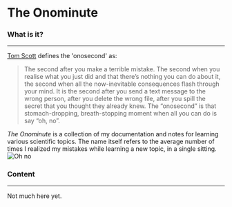 # The Onominute

### What is it?
___
[Tom Scott](https://www.youtube.com/channel/UCBa659QWEk1AI4Tg--mrJ2A) defines the 'onosecond' as: 
> The second after you make a terrible mistake. The second when you realise what you just did and that there’s nothing you can do about it, the second when all the now-inevitable consequences flash through your mind. It is the second after you send a text message to the wrong person, after you delete the wrong file, after you spill the secret that you thought they already knew. The “onosecond” is that stomach-dropping, breath-stopping moment when all you can do is say “oh, no”.

_The Onominute_ is a collection of my documentation and notes for learning various scientific topics. The name itself refers to the average number of times I realized my mistakes while learning a new topic, in a single sitting.
![Oh no](https://cf.geekdo-images.com/camo/cba429883803dadea626df689cdbf3ddc0dc1bba/68747470733a2f2f692e696d6775722e636f6d2f456161485557462e6a7067)

### Content
___
Not much here yet.


